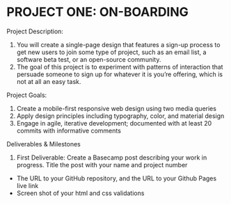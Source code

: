 # PROJECT ONE: ON-BOARDING
Project Description: 
 1. You will create a single-page design that features a sign-up process to get new users to join some type of project, such as an email list, a software beta test, or an open-source community.
 2. The goal of this project is to experiment with
 patterns of interaction that persuade someone to sign up for whatever it is you’re offering, which is not at all an easy task.

Project Goals:
 1. Create a mobile-first responsive web design using two media queries
 2. Apply design principles including typography, color, and material design
 3. Engage in agile, iterative development; documented with at least 20 commits with informative comments

Deliverables & Milestones
 1. First Deliverable: Create a Basecamp post describing your work in progress. Title the post with your name and project number
  - The URL to your GitHub repository, and the URL to your Github Pages live link
  - Screen shot of your html and css validations



